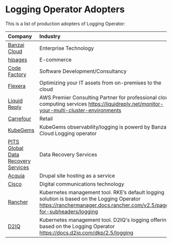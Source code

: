 # Logging Operator Adopters

This is a list of production adopters of Logging Operator:

| Company                                                                      | Industry                                                                                                                                                                   |
|:-----------------------------------------------------------------------------|:---------------------------------------------------------------------------------------------------------------------------------------------------------------------------|
| [Banzai Cloud](https://banzaicloud.com)                                      | Enterprise Technology                                                                                                                                                      |
| [hipages](https://hipages.com.au)                                            | E-commerce                                                                                                                                                                 |
| [Code Factory](https://codefactory.hu)                                       | Software Development/Consultancy                                                                                                                                           |
| [Flexera](https://www.flexera.com)                                           | Optimizing your IT assets from on-premises to the cloud                                                                                                                    |
| [Liquid Reply](https://liquidreply.net)                                      | AWS Premier Consulting Partner for professional cloud computing services https://liquidreply.net/monitor-your-multi-cluster-environments                                   |
| [Carrefour](https://carrefour.com)                                           | Retail                                                                                                                                                                     |
| [KubeGems](https://kubegems.io)                                              | KubeGems observability/logging is powerd by Banzai Cloud Logging operator                                                                                                  |
| [PITS Global Data Recovery Services](https://www.pitsdatarecovery.net)       | Data Recovery Services                                                                                                                                                     |
| [Acquia](https://www.acquia.com)                                             | Drupal site hosting as a service                                                                                                                                           |
| [Cisco](https://www.cisco.com)                                               | Digital communications technology                                                                                                                                          |
| [Rancher](https://rancher.com)                                               | Kubernetes management tool. RKE’s default logging solution is based on the Logging Operator   https://ranchermanager.docs.rancher.com/v2.5/pages-for-subheaders/logging    |
| [D2IQ](https://d2iq.com)                                                     | Kubernetes management tool. D2IQ's logging offering is based on the Logging Operator https://docs.d2iq.com/dkp/2.5/logging                                                 |
